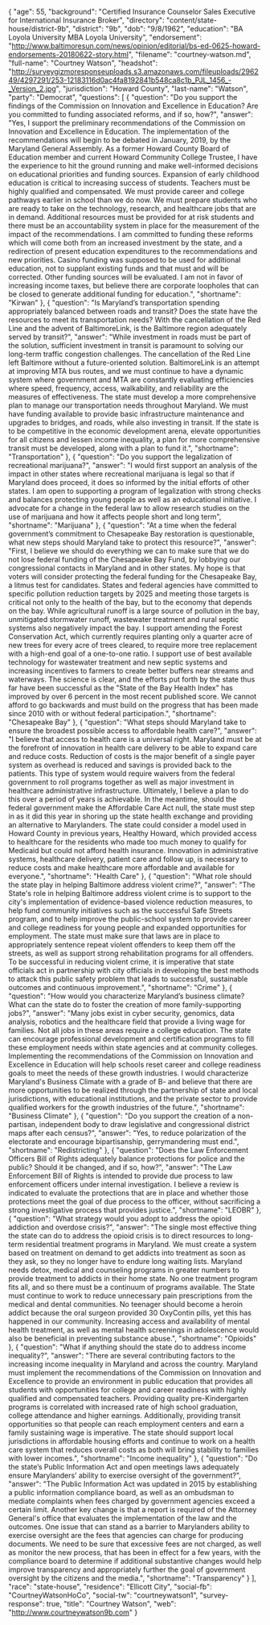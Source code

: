 {
  "age": 55,
  "background": "Certified Insurance Counselor Sales Executive for International Insurance Broker",
  "directory": "content/state-house/district-9b",
  "district": "9b",
  "dob": "9/8/1962",
  "education": "BA Loyola University MBA Loyola University",
  "endorsement": "http://www.baltimoresun.com/news/opinion/editorial/bs-ed-0625-howard-endorsements-20180622-story.html",
  "filename": "courtney-watson.md",
  "full-name": "Courtney Watson",
  "headshot": "http://surveygizmoresponseuploads.s3.amazonaws.com/fileuploads/296249/4297291/253-12183116d0ac4fa8192841b548ca8c1b_PJL_1456_-_Version_2.jpg",
  "jurisdiction": "Howard County",
  "last-name": "Watson",
  "party": "Democrat",
  "questions": [
    {
      "question": "Do you support the findings of the Commission on Innovation and Excellence in Education? Are you committed to funding associated reforms, and if so, how?",
      "answer": "Yes, I support the preliminary recommendations of the Commission on Innovation and Excellence in Education.  The implementation of the recommendations will begin to be debated in January, 2019, by the Maryland General Assembly.  As a former Howard County Board of Education member and current Howard Community College Trustee, I have the experience to hit the ground running and make well-informed decisions on educational priorities and funding sources.  Expansion of early childhood education is critical to increasing success of students.  Teachers must be highly qualified and compensated.  We must provide career and college pathways earlier in school than we do now.  We must prepare students who are ready to take on the technology, research, and healthcare jobs that are in demand. Additional resources must be provided for at risk students and there must be an accountability system in place for the measurement of the impact of the recommendations.  I am committed to funding these reforms which  will come both from an increased investment by the state, and a redirection of present education expenditures to the recommendations and new priorities. Casino funding was supposed to be used for additional education, not to supplant existing funds and that must and will be corrected.  Other funding sources will be evaluated.  I am not in favor of increasing income taxes, but believe there are corporate loopholes that can be closed to generate additional funding for education.",
      "shortname": "Kirwan"
    },
    {
      "question": "Is Maryland’s transportation spending appropriately balanced between roads and transit? Does the state have the resources to meet its transportation needs? With the cancellation of the Red Line and the advent of BaltimoreLink, is the Baltimore region adequately served by transit?",
      "answer": "While investment in roads must be part of the solution, sufficient investment in transit is paramount to solving our long-term traffic congestion challenges.  The cancellation of the Red Line left Baltimore without a future-oriented solution.  BaltimoreLink is an attempt at improving MTA bus routes, and we must continue to have a dynamic system where government and MTA are constantly evaluating efficiencies where speed, frequency, access, walkability, and reliability are the measures of effectiveness.  The state must develop a more comprehensive plan to manage our transportation needs throughout Maryland.  We must have funding available to provide basic infrastructure maintenance and upgrades to bridges, and roads, while also investing in transit.  If the state is to be competitive in the economic development arena, elevate opportunities for all citizens and lessen income inequality, a plan for more comprehensive transit must be developed, along with a plan to fund it.",
      "shortname": "Transportation"
    },
    {
      "question": "Do you support the legalization of recreational marijuana?",
      "answer": "I would first support an analysis of the impact in other states where recreational marijuana is legal so that if Maryland does proceed, it does so informed by the initial efforts of other states.   I am open to supporting a program of legalization with strong checks and balances protecting young people as well as an educational initiative. I advocate for a change in the federal law to allow research studies on the use of marijuana and how it affects people short and long term",
      "shortname": "Marijuana"
    },
    {
      "question": "At a time when the federal government’s commitment to Chesapeake Bay restoration is questionable, what new steps should Maryland take to protect this resource?",
      "answer": "First, I believe we should do everything we can to make sure that we do not lose federal funding of the Chesapeake Bay Fund, by lobbying our congressional contacts in Maryland and in other states.  My hope is that voters will consider protecting the federal funding for the Chesapeake Bay, a litmus test for candidates.  States and federal agencies have committed to specific pollution reduction targets by 2025 and meeting those targets is critical not only to the health of the bay, but to the economy that depends on the bay.   While agricultural runoff is a large source of pollution in the bay, unmitigated stormwater runoff, wastewater treatment and rural septic systems also negatively impact the bay. I support amending the Forest Conservation Act, which currently requires planting only a quarter acre of new trees for every acre of trees cleared, to require more tree replacement with a high-end goal of a one-to-one ratio.  I support use of best available technology for wastewater treatment and new septic systems and increasing incentives to farmers to create better buffers near streams and waterways. The science is clear, and the efforts put forth by the state thus far have been successful as the \"State of the Bay Health Index\" has improved by over 6 percent in the most recent published score.  We cannot afford to go backwards and must build on the progress that has been made since 2010 with or without federal participation.",
      "shortname": "Chesapeake Bay"
    },
    {
      "question": "What steps should Maryland take to ensure the broadest possible access to affordable health care?",
      "answer": "I believe that access to health care is a universal right.  Maryland must be at the forefront of innovation in health care delivery to be able to expand care and reduce costs.  Reduction of costs is the major benefit of a single payer system as overhead is reduced and savings is provided back to the patients.  This type of system would require waivers from the federal government to roll programs together as well as major investment in healthcare administrative infrastructure.  Ultimately, I believe a plan to do this over a period of years is achievable.   In the meantime, should the federal government make the Affordable Care Act null, the state must step in as it did this year in shoring up the state health exchange and providing an alternative to Marylanders.  The state could consider a model used in Howard County in previous years, Healthy Howard, which provided access to healthcare for the residents who made too much money to qualify for Medicaid but could not afford health insurance.  Innovation in administrative systems, healthcare delivery, patient care and follow up, is necessary to reduce costs and make healthcare more affordable and available for everyone.",
      "shortname": "Health Care"
    },
    {
      "question": "What role should the state play in helping Baltimore address violent crime?",
      "answer": "The State's role in helping Baltimore address violent crime is to support to the city's implementation of evidence-based violence reduction measures, to help fund community initiatives such as the successful Safe Streets program, and to help improve the public-school system to provide career and college readiness for young people and expanded opportunities for employment.  The state must make sure that laws are in place to appropriately sentence repeat violent offenders to keep them off the streets, as well as support strong rehabilitation programs for all offenders. To be successful in reducing violent crime, it is imperative that state officials act in partnership with city officials in developing the best methods to attack this public safety problem that leads to successful, sustainable outcomes and continuous improvement.",
      "shortname": "Crime"
    },
    {
      "question": "How would you characterize Maryland’s business climate? What can the state do to foster the creation of more family-supporting jobs?",
      "answer": "Many jobs exist in cyber security, genomics, data analysis, robotics and the healthcare field that provide a living wage for families.  Not all jobs in these areas require a college education. The state can encourage professional development and certification programs to fill these employment needs within state agencies and at community colleges.  Implementing the recommendations of the Commission on Innovation and Excellence in Education will help schools reset career and college readiness goals to meet the needs of these growth industries. I would characterize Maryland's Business Climate with a grade of B- and believe that there are more opportunities to be realized through the partnership of state and local jurisdictions, with educational institutions, and the private sector to provide qualified workers for the growth industries of the future.",
      "shortname": "Business Climate"
    },
    {
      "question": "Do you support the creation of a non-partisan, independent body to draw legislative and congressional district maps after each census?",
      "answer": "Yes, to reduce polarization of the electorate and encourage bipartisanship, gerrymandering must end.",
      "shortname": "Redistricting"
    },
    {
      "question": "Does the Law Enforcement Officers Bill of Rights adequately balance protections for police and the public? Should it be changed, and if so, how?",
      "answer": "The Law Enforcement Bill of Rights is intended to provide due process to law enforcement officers under internal investigation.  I believe a review is indicated to evaluate the protections that are in place and whether those protections meet the goal of due process to the officer, without sacrificing a strong investigative process that provides justice.",
      "shortname": "LEOBR"
    },
    {
      "question": "What strategy would you adopt to address the opioid addiction and overdose crisis?",
      "answer": "The single most effective thing the state can do to address the opioid crisis is to direct resources to long-term residential treatment programs in Maryland.  We must create a system based on treatment on demand to get addicts into treatment as soon as they ask, so they no longer have to endure long waiting lists.  Maryland needs detox, medical and counseling programs in greater numbers to provide treatment to addicts in their home state.  No one treatment program fits all, and so there must be a continuum of programs available. The State must continue to work to reduce unnecessary pain prescriptions from the medical and dental communities. No teenager should become a heroin addict because the oral surgeon provided 30 OxyContin pills, yet this has happened in our community.   Increasing access and availability of mental health treatment, as well as mental health screenings in adolescence would also be beneficial in preventing substance abuse.",
      "shortname": "Opioids"
    },
    {
      "question": "What if anything should the state do to address income inequality?",
      "answer": "There are several contributing factors to the increasing income inequality in Maryland and across the country.  Maryland must implement the recommendations of the Commission on Innovation and Excellence to provide an environment in public education that provides all students with opportunities for college and career readiness with highly qualified and compensated teachers.  Providing quality pre-Kindergarten programs is correlated with increased rate of high school graduation, college attendance and higher earnings.  Additionally, providing transit opportunities so that people can reach employment centers and earn a family sustaining wage is imperative.  The state should support local jurisdictions in affordable housing efforts and continue to work on a health care system that reduces overall costs as both will bring stability to families with lower incomes.",
      "shortname": "Income inequality"
    },
    {
      "question": "Do the state’s Public Information Act and open meetings laws adequately ensure Marylanders’ ability to exercise oversight of the government?",
      "answer": "The Public Information Act was updated in 2015 by establishing a public information compliance board, as well as an ombudsman to mediate complaints when fees charged by government agencies exceed a certain limit. Another key change is that a report is required of the Attorney General's office that evaluates the implementation of the law and the outcomes.  One issue that can stand as a barrier to Marylanders ability to exercise oversight are the fees that agencies can charge for producing documents.  We need to be sure that excessive fees are not charged, as well as monitor the new process, that has been in effect for a few years, with the compliance board to determine if additional substantive changes would help improve transparency and appropriately further the goal of government oversight by the citizens and the media.",
      "shortname": "Transparency"
    }
  ],
  "race": "state-house",
  "residence": "Ellicott City",
  "social-fb": "CourtneyWatsonHoCo",
  "social-tw": "courtneywatson1",
  "survey-response": true,
  "title": "Courtney Watson",
  "web": "http://www.courtneywatson9b.com"
}

